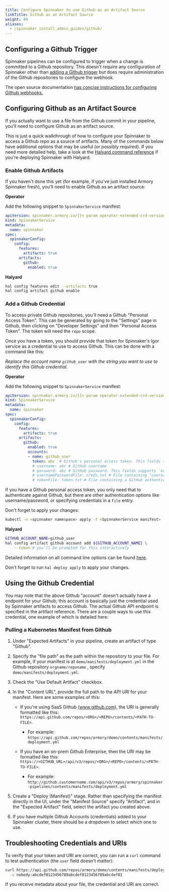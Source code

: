 ```yaml
---
title: Configure Spinnaker to use Github as an Artifact Source
linkTitle: Github as an Artifact Source
weight: 49
aliases:
  - /spinnaker_install_admin_guides/github/
---
```


## Configuring a Github Trigger

Spinnaker pipelines can be configured to trigger when a change is committed
to a Github repository.  This doesn't require any configuration of Spinnaker
other than [adding a Github trigger](/docs/spinnaker-user-guides/github/) but does
require administration of the Github repositories to configure the webhook.

The open source documentation
[has concise instructions for configuring Github webhooks.](https://www.spinnaker.io/setup/triggers/github/)

## Configuring Github as an Artifact Source

If you actually want to use a file from the Github commit in your pipeline,
you'll need to configure Github as an artifact source.

This is just a quick walkthrough of how to configure your Spinnaker to access a
Github repo as a source of artifacts.  Many of the commands below have
additional options that may be useful (or possibly required).  If you need
more detailed help, take a look at the
[Halyard command reference](https://www.spinnaker.io/reference/halyard/commands/#hal-config-artifact-github) if you're deploying Spinnaker with Halyard.

### Enable Github Artifacts

If you haven't done this yet (for example, if you've just installed Armory
Spinnaker fresh), you'll need to enable Github as an artifact source:

**Operator**

Add the following snippet to `SpinnakerService` manifest:

```yaml
apiVersion: spinnaker.armory.io/{{< param operator-extended-crd-version >}}
kind: SpinnakerService
metadata:
  name: spinnaker
spec:
  spinnakerConfig:  
    config:
      features:
        artifacts: true
      artifacts:
        github:
          enabled: true
```

**Halyard**

```bash
hal config features edit --artifacts true
hal config artifact github enable
```

### Add a Github Credential

To access private Github repositories, you'll need a Github "Personal Access
Token".  This can be generated by going to the "Settings" page in Github, then
clicking on "Developer Settings" and then "Personal Access Token".  The token
will need the `repo` scope.

Once you have a token, you should provide that token for Spinnaker's Igor service
as a credential to use to access Github.  This can be done with a command like
this:

*Replace the account name `github_user` with the string you want to use to identify this Github credential.*

**Operator**

Add the following snippet to `SpinnakerService` manifest:

```yaml
apiVersion: spinnaker.armory.io/{{< param operator-extended-crd-version >}}
kind: SpinnakerService
metadata:
  name: spinnaker
spec:
  spinnakerConfig:  
    config:
      features:
        artifacts: true
      artifacts:
        github:
          enabled: true
          accounts:
          - name: github_user
            token: abc  # Github's personal access token. This fields supports `encrypted` references to secrets.
            # username: abc # GitHub username
            # password: abc # GitHub password. This fields supports `encryptedreferences to secrets.
            # usernamePasswordFile: creds.txt # File containing "username:passwordto use for GitHub authentication. This fields supports `encryptedFilereferences to secrets.
            # tokenFile: token.txt # File containing a GitHub authentication tokenThis fields supports `encryptedFile` references to secrets.
```

If you have a Github personal access token, you only need that to authenticate against Github, but there are other authentication options like username/password, or specifying credentials in a `file` entry.

Don't forget to apply your changes:

```bash
kubectl -n >spinnaker namespace> apply -f <SpinnakerService manifest>
```

**Halyard**

```bash
GITHUB_ACCOUNT_NAME=github_user
hal config artifact github account add ${GITHUB_ACCOUNT_NAME} \
    --token # you'll be prompted for this interactively
```

Detailed information on all command line options can be found [here](https://www.spinnaker.io/reference/halyard/commands/#hal-config-artifact-github-account-add).

Don't forget to run `hal deploy apply` to apply your changes.

## Using the Github Credential

You may note that the above Github "account" doesn't actually have a endpoint for
your Github; this account is basically just the credential used by Spinnaker
artifacts to access Github.  The actual Github API endpoint is specified in the
artifact reference.  There are a couple ways to use this credential, one example
of which is detailed here:

### Pulling a Kubernetes Manifest from Github

1. Under "Expected Artifacts" in your pipeline, create an artifact of type "Github".

1. Specify the "file path" as the path within the repository to your file.  For example, if your manifest is at `demo/manifests/deployment.yml` in the Github repository `orgname/reponame` , specify `demo/manifests/deployment.yml`.

1. Check the "Use Default Artifact" checkbox.

1. In the "Content URL", provide the full path to the *API URI* for your manifest.  Here are some examples of this:

    * If you're using SaaS Github (www.github.com), the URI is generally formatted like this: `https://api.github.com/repos/<ORG>/<REPO>/contents/<PATH-TO-FILE>`.
      * For example: `https://api.github.com/repos/armory/demo/contents/manifests/deployment.yml`

    * If you have an on-prem Github Enterprise, then the URI may be formatted like this: `https://<GITHUB_URL>/api/v3/repos/<ORG>/<REPO>/contents/<PATH-TO-FILE>`.
      * For example: `http://github.customername.com/api/v3/repos/armory/spinnaker-pipelines/contents/manifests/deployment.yml`

1. Create a "Deploy (Manifest)" stage.  Rather than specifying the manifest directly in the UI, under the "Manifest Source" specify "Artifact", and in the "Expected Artifact" field, select the artifact you created above.

1. If you have multiple Github Accounts (credentials) added to your Spinnaker cluster, there should be a dropdown to select which one to use.

## Troubleshooting Credentials and URIs

To verify that your token and URI are correct, you can run a `curl` command to
test authentication (the `user` field doesn't matter):

```bash
curl https://api.github.com/repos/armory/demo/contents/manifests/deployment.yml \
  -u nobody:abcdef0123456789abcdef0123456789abcdef01
```

If you receive metadata about your file, the credential and URI are correct.
